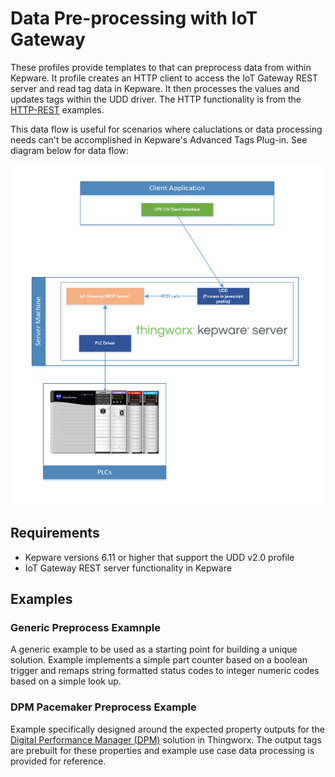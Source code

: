 # Data Pre-processing with IoT Gateway

These profiles provide templates to that can preprocess data from within Kepware. It profile creates an HTTP client to access the IoT Gateway REST server and read tag data in Kepware. It then processes the values and updates tags within the UDD driver. The HTTP functionality is from the [HTTP-REST](../../HTTP-REST/) examples.

This data flow is useful for scenarios where caluclations or data processing needs can't be accomplished in Kepware's Advanced Tags Plug-in. See diagram below for data flow:

![Image](doc/diagram.png)

## Requirements

- Kepware versions 6.11 or higher that support the UDD v2.0 profile
- IoT Gateway REST server functionality in Kepware

## Examples

### Generic Preprocess Examnple

A generic example to be used as a starting point for building a unique solution. Example implements a simple part counter based on a boolean trigger and remaps string formatted status codes to integer numeric codes based on a simple look up.

### DPM Pacemaker Preprocess Example

Example specifically designed around the expected property outputs for the [Digital Performance Manager (DPM)](https://www.ptc.com/en/products/digital-performance-management)  solution in Thingworx. The output tags are prebuilt for these properties and example use case data processing is provided for reference.
